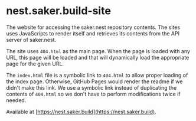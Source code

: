 # nest.saker.build-site

The website for accessing the saker.nest repository contents. The sites uses JavaScripts to render itself and retrieves its contents from the API server of saker.nest.

The site uses `404.html` as the main page. When the page is loaded with any URL, this page will be loaded and that will dynamically load the appropriate page for the given URL.

The `index.html` file is a symbolic link to `404.html` to allow proper loading of the index page. Otherwise, GitHub Pages would render the readme if we didn't make this link. We use a symbolic link instead of duplicating the contents of `404.html` so we don't have to perform modifications twice if needed.

Available at [https://nest.saker.build](https://nest.saker.build).
